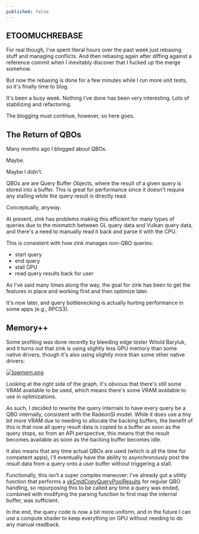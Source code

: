```yaml
---
published: false
---
```

## ETOOMUCHREBASE

For real though, I've spent literal hours over the past week just rebasing stuff and managing conflicts. And then rebasing again after diffing against a reference commit when I inevitably discover that I fucked up the merge somehow.

But now the rebasing is done for a few minutes while I run more unit tests, so it's finally time to blog.

It's been a busy week. Nothing I've done has been very interesting. Lots of stabilizing and refactoring.

The blogging must continue, however, so here goes.

## The Return of QBOs
Many months ago I blogged about QBOs.

Maybe.

Maybe I didn't.

QBOs are are Query Buffer Objects, where the result of a given query is stored into a buffer. This is great for performance since it doesn't require any stalling while the query result is directly read.

Conceptually, anyway.

At present, zink has problems making this efficient for many types of queries due to the mismatch between GL query data and Vulkan query data, and there's a need to manually read it back and parse it with the CPU.

This is consistent with how zink manages non-QBO queries:
* start query
* end query
* stall GPU
* read query results back for user

As I've said many times along the way, the goal for zink has been to get the features in place and working first and then optimize later.

It's now later, and query bottlenecking is actually hurting performance in some apps (e.g., RPCS3).

## Memory++
Some profiling was done recently by bleeding edge tester Witold Baryluk, and it turns out that zink is using slightly less GPU memory than some native drivers, though it's also using slightly more than some other native drivers:

[![lowmem.png](https://i.imgur.com/7Umge5u.png)](https://i.imgur.com/7Umge5u.png)

Looking at the right side of the graph, it's obvious that there's still some VRAM available to be used, which means there's some VRAM available to use in optimizations.

As such, I decided to rewrite the query internals to have every query be a QBO internally, consistent with the RadeonSI model. While it does use a tiny bit more VRAM due to needing to allocate the backing buffers, the benefit of this is that now all query result data is copied to a buffer as soon as the query stops, so from an API perspective, this means that the result becomes available as soon as the backing buffer becomes idle.

It also means that any time actual QBOs are used (which is all the time for competent apps), I'll eventually have the ability to asynchronously post the result data from a query onto a user buffer without triggering a stall.

Functionally, this isn't a super complex maneuver: I've already got a utility function that performs a [vkCmdCopyQueryPoolResults](https://www.khronos.org/registry/vulkan/specs/1.2-extensions/man/html/vkCmdCopyQueryPoolResults.html) for regular QBO handling, so repurposing this to be called any time a query was ended, combined with modifying the parsing function to first map the internal buffer, was sufficient.

In the end, the query code is now a bit more uniform, and in the future I can use a compute shader to keep everything on GPU without needing to do any manual readback.